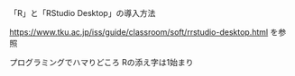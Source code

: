 「R」と「RStudio Desktop」の導入方法

https://www.tku.ac.jp/iss/guide/classroom/soft/rrstudio-desktop.html
を参照

プログラミングでハマりどころ
Rの添え字は1始まり
